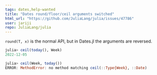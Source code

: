 ```yaml
---
tags: dates,help-wanted
title: "Dates round/floor/ceil arguments switched"
html_url: "https://github.com/JuliaLang/julia/issues/47786"
user: jariji
repo: JuliaLang/julia
---
```


`round(T, x)` is the normal API, but in Dates.jl the arguments are reversed.

```jl
julia> ceil(today(), Week)
2022-12-05

julia> ceil(Week, today())
ERROR: MethodError: no method matching ceil(::Type{Week}, ::Date)
```